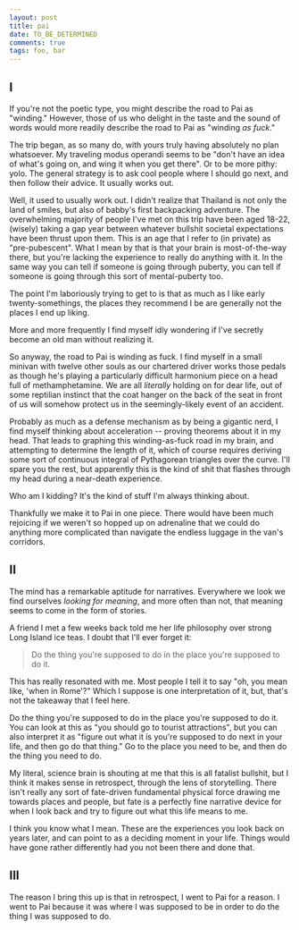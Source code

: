 ```yaml
---
layout: post
title: pai
date: TO_BE_DETERMINED
comments: true
tags: foo, bar
---
```


## I

If you're not the poetic type, you might describe the road to Pai as "winding."
However, those of us who delight in the taste and the sound of words would more
readily describe the road to Pai as "winding *as fuck*."

The trip began, as so many do, with yours truly having absolutely no plan
whatsoever. My traveling modus operandi seems to be "don't have an idea of
what's going on, and wing it when you get there". Or to be more pithy: yolo. The
general strategy is to ask cool people where I should go next, and then follow
their advice. It usually works out.

Well, it used to usually work out. I didn't realize that Thailand is not only
the land of smiles, but also of babby's first backpacking adventure. The
overwhelming majority of people I've met on this trip have been aged 18-22,
(wisely) taking a gap year between whatever bullshit societal expectations have
been thrust upon them. This is an age that I refer to (in private) as
"pre-pubescent". What I mean by that is that your brain is most-of-the-way
there, but you're lacking the experience to really do anything with it. In the
same way you can tell if someone is going through puberty, you can tell if
someone is going through this sort of mental-puberty too.

The point I'm laboriously trying to get to is that as much as I like early
twenty-somethings, the places they recommend I be are generally not the places I
end up liking.

More and more frequently I find myself idly wondering if I've secretly become an
old man without realizing it.

So anyway, the road to Pai is winding as fuck. I find myself in a small minivan
with twelve other souls as our chartered driver works those pedals as though
he's playing a particularly difficult harmonium piece on a head full of
methamphetamine. We are all *literally* holding on for dear life, out of some
reptilian instinct that the coat hanger on the back of the seat in front of us
will somehow protect us in the seemingly-likely event of an accident.

Probably as much as a defense mechanism as by being a gigantic nerd, I find
myself thinking about acceleration -- proving theorems about it in my head. That
leads to graphing this winding-as-fuck road in my brain, and attempting to
determine the length of it, which of course requires deriving some sort of
continuous integral of Pythagorean triangles over the curve. I'll spare you the
rest, but apparently this is the kind of shit that flashes through my head
during a near-death experience.

Who am I kidding? It's the kind of stuff I'm always thinking about.

Thankfully we make it to Pai in one piece. There would have been much rejoicing
if we weren't so hopped up on adrenaline that we could do anything more
complicated than navigate the endless luggage in the van's corridors.


## II

The mind has a remarkable aptitude for narratives. Everywhere we look we find
ourselves *looking for meaning*, and more often than not, that meaning seems to
come in the form of stories.

A friend I met a few weeks back told me her life philosophy over strong Long
Island ice teas. I doubt that I'll ever forget it:

> Do the thing you're supposed to do in the place you're supposed to do it.

This has really resonated with me. Most people I tell it to say "oh, you mean
like, 'when in Rome'?" Which I suppose is one interpretation of it, but, that's
not the takeaway that I feel here.

Do the thing you're supposed to do in the place you're supposed to do it. You
can look at this as "you should go to tourist attractions", but you can also
interpret it as "figure out what it is you're supposed to do next in your life,
and then go do that thing." Go to the place you need to be, and then do the
thing you need to do.

My literal, science brain is shouting at me that this is all fatalist bullshit,
but I think it makes sense in retrospect, through the lens of storytelling.
There isn't really any sort of fate-driven fundamental physical force drawing me
towards places and people, but fate is a perfectly fine narrative device for
when I look back and try to figure out what this life means to me.

I think you know what I mean. These are the experiences you look back on years
later, and can point to as a deciding moment in your life. Things would have
gone rather differently had you not been there and done that.


## III

The reason I bring this up is that in retrospect, I went to Pai for a reason. I
went to Pai because it was where I was supposed to be in order to do the thing I
was supposed to do.


